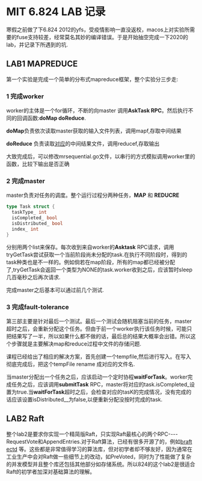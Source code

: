 # MIT 6.824 LAB 记录

寒假之前做了下6.824 2012的yfs，受疫情影响一直没返校，macos上对实验所需要的fuse支持较差，经常莫名其妙的编译错误。于是开始抽空完成一下2020的lab，并记录下所遇到的坑.

## LAB1 MAPREDUCE

第一个实验是完成一个简单的分布式mapreduce框架，整个实验分三步走:

### 1 完成worker

worker的主体是一个for循环，不断的向master 调用**AskTask RPC**。然后执行不同的回调函数:**doMap  doReduce**.

**doMap**负责依次读取master获取的输入文件列表，调用mapf,存取中间结果

**doReduce** 负责读取<u>对应</u>的中间结果文件，调用reducef,存取输出

大致完成后，可以修改mrsequential.go文件，以串行的方式模拟调用worker里的函数，比较下输出是否正确

### 2 完成master

master负责对任务的调度。整个运行过程分两种任务，**MAP** 和 **REDUCRE**

```go
type Task struct {
  taskType_ int
  isCompleted_ bool
  isDistributed_ bool
  index_ int
}
```

分别用两个list来保存。每次收到来自worker的**Asktask** RPC请求，调用 tryGetTask尝试获取一个当前阶段尚未分配的task.在执行不同阶段时，得到的task种类也是不一样的。例如倘若在map阶段，所有的map都已经被分配了,tryGetTask会返回一个类型为NONE的task.worker收到之后，应该暂时sleep几百毫秒之后再次请求.

完成master之后基本可以通过前几个测试.

### 3 完成fault-tolerance

第三部主要是针对最后一个测试。最后一个测试会随机阻塞当前的任务，master超时之后，会重新分配这个任务。但由于前一个worker执行该任务时候，可能只把结果写了一半，所以如果什么都不做的话，最后总的结果大概率会出错。所以这个步骤就是主要解决map和reduce过程中文件的存储问题.

课程已经给出了相应的解决方案，首先创建一个tempfile,然后进行写入。在写入彻底完成后，把这个tempFile rename 成对应的文件名.

当master分配出一个任务之后，应该启动一个定时协程**waitForTask**。worker完成任务之后，应该调用**submitTask** RPC，master将对应的task.isCompleted_设置为true.当**waitForTask**超时之后，会检查对应的tasK的完成情况，没有完成的话应该设置isDistributed__为false,以便重新分配没按时完成的task.



## LAB2 Raft

整个lab2是要求你实现一个精简版Raft，只实现Raft最核心的两个RPC----RequestVote和AppendEntries.对于Raft算法，已经有很多开源了的，例如[braft](https://github.com/baidu/braft) [ectd](https://github.com/etcd-io/etcd) 等。这些都是非常值得学习的算法库，但对初学者却不够友好，因为通常在工业生产中会对Raft做一些细节上的改动，如PreVoted，同时为了性能做了复杂的并发模型并且整个库还包括其他部分如存储系统。所以824的这个lab2是很适合Raft的初学者加深对基础算法的理解。



